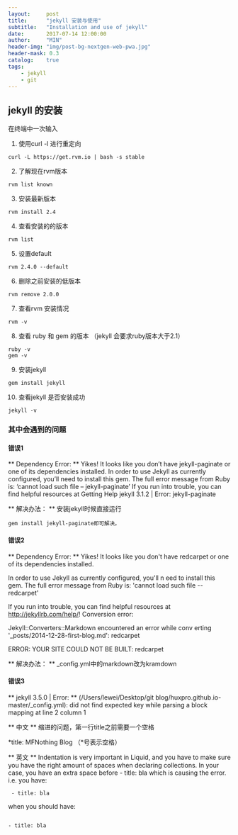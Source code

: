 ```yaml
---
layout:     post
title:      "jekyll 安装与使用"
subtitle:   "Installation and use of jekyll"
date:       2017-07-14 12:00:00
author:     "MIN"
header-img: "img/post-bg-nextgen-web-pwa.jpg"
header-mask: 0.3
catalog:    true
tags:
    - jekyll
    - git
---
```


## jekyll 的安装

在终端中一次输入

1. 使用curl -l 进行重定向
```
curl -L https://get.rvm.io | bash -s stable
```
2. 了解现在rvm版本
```
rvm list known
```
3. 安装最新版本
```
rvm install 2.4
```
4. 查看安装的的版本
```
rvm list
```
5. 设置default
```
rvm 2.4.0 --default
```
6. 删除之前安装的低版本
```
rvm remove 2.0.0
```
7. 查看rvm 安装情况
```
rvm -v
```
8. 查看 ruby 和 gem 的版本 （jekyll 会要求ruby版本大于2.1）
```
ruby -v
gem -v
```
9. 安装jekyll
```
gem install jekyll
```
10. 查看jekyll 是否安装成功
```
jekyll -v
```

### 其中会遇到的问题

#### 错误1
** Dependency Error: ** Yikes! It looks like you don’t have jekyll-paginate or one of its dependencies installed. In order to use Jekyll as currently configured, you’ll need to install this gem. The full error message from Ruby is: ‘cannot load such file – jekyll-paginate’ If you run into trouble, you can find helpful resources at Getting Help
jekyll 3.1.2 | Error: jekyll-paginate

** 解决办法： ** 安装jekyll时候直接运行
```
gem install jekyll-paginate即可解决。
```
#### 错误2
** Dependency Error:  **  Yikes! It looks like you don't have redcarpet or one of its
dependencies installed. 

 In order to use Jekyll as currently configured, you'll n
eed to install this gem. The full error message from Ruby is: 'cannot load such
file -- redcarpet' 

If you run into trouble, you can find helpful resources at http://jekyllrb.com/help/!
  Conversion error: 
  
  Jekyll::Converters::Markdown encountered an error while conv
erting '_posts/2014-12-28-first-blog.md':
redcarpet

ERROR: YOUR SITE COULD NOT BE BUILT: redcarpet

** 解决办法： ** _config.yml中的markdown改为kramdown


#### 错误3

** jekyll 3.5.0 | Error: **  (/Users/lewei/Desktop/git blog/huxpro.github.io-master/_config.yml): did not find expected key while parsing a block mapping at line 2 column 1

** 中文 ** 缩进的问题，第一行title之前需要一个空格

\*title: MFNothing Blog （\*号表示空格）

** 英文 ** Indentation is very important in Liquid, and you have to make sure you have the right amount of spaces when declaring collections.
In your case, you have an extra space before - title: bla which is causing the error.
i.e. you have:

```
 - title: bla
```
 
when you should have:

```

- title: bla
```